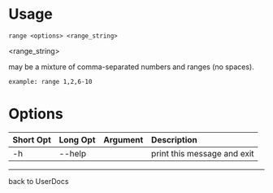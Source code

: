 # Usage #

`range <options> <range_string>`



<range\_string>

 may be a mixture of comma-separated numbers and ranges (no spaces).

`example: range 1,2,6-10`

# Options #
|**Short Opt**|**Long Opt**|**Argument**|**Description**|
|:------------|:-----------|:-----------|:--------------|
|-h|--help|  |print this message and exit|


---

back to UserDocs